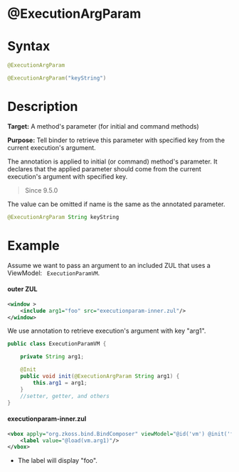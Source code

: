 # @ExecutionArgParam

Syntax
======

``` java
@ExecutionArgParam

@ExecutionArgParam("keyString")
```

Description
===========

**Target:** A method's parameter (for initial and command methods)

**Purpose:** Tell binder to retrieve this parameter with specified key from the current execution's argument.

The annotation is applied to initial (or command) method's parameter. It declares that the applied parameter should come from the current execution's argument with specified key.

> Since 9.5.0

The value can be omitted if name is the same as the annotated parameter.
```java
@ExecutionArgParam String keyString
```

Example
=======

Assume we want to pass an argument to an included ZUL that uses a ViewModel: ` ExecutionParamVM`.

#### outer ZUL
``` xml
<window >
    <include arg1="foo" src="executionparam-inner.zul"/>
</window>
```

We use annotation to retrieve execution's argument with key "arg1".

``` java
public class ExecutionParamVM {

    private String arg1;

    @Init
    public void init(@ExecutionArgParam String arg1) {
        this.arg1 = arg1;
    }
    //setter, getter, and others
}
```

#### executionparam-inner.zul
``` xml
<vbox apply="org.zkoss.bind.BindComposer" viewModel="@id('vm') @init('foo.ExecutionParamVM')">
    <label value="@load(vm.arg1)"/>
</vbox>
```

-   The label will display "foo".

